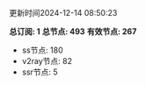 更新时间2024-12-14 08:50:23

**总订阅: 1**
**总节点: 493**
**有效节点: 267**
- ss节点: 180
- v2ray节点: 82
- ssr节点: 5
